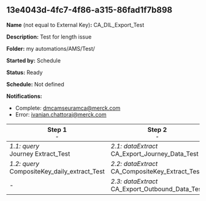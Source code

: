 ## 13e4043d-4fc7-4f86-a315-86fad1f7b898

**Name** (not equal to External Key)**:** CA_DIL_Export_Test

**Description:** Test for length issue

**Folder:** my automations/AMS/Test/

**Started by:** Schedule

**Status:** Ready

**Schedule:** Not defined

**Notifications:**

* Complete: dmcamseuramca@merck.com
* Error: ivanjan.chattoraj@merck.com

| Step 1<br>_<small>-</small>_ | Step 2<br>_<small>-</small>_ | Step 3<br>_<small>-</small>_ |
| --- | --- | --- |
| _1.1: query_<br>Journey Extract_Test | _2.1: dataExtract_<br>CA_Export_Journey_Data_Test | _3.1: fileTransfer_<br>CA_Export_Journey_Data_Test |
| _1.2: query_<br>CompositeKey_daily_extract_Test | _2.2: dataExtract_<br>CA_CompositeKey_Extract_Test | _3.2: fileTransfer_<br>CompositeKey_File_Transfer_Test |
| - | _2.3: dataExtract_<br>CA_Export_Outbound_Data_Test | _3.3: fileTransfer_<br>CA_Export_Outbound_Data_Test |
